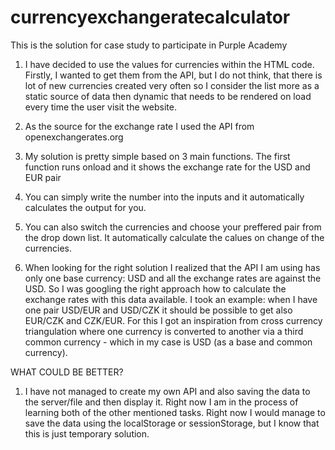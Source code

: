 # currencyexchangeratecalculator
 This is the solution for case study to participate in Purple Academy

1) I have decided to use the values for currencies within the HTML code. Firstly, I wanted to get them from the API, but I do not think, that there is lot of new currencies created very often so I consider the list more as a static source of data then dynamic that needs to be rendered on load every time the user visit the website.

2) As the source for the exchange rate I used the API from openexchangerates.org

3) My solution is pretty simple based on 3 main functions. The first function runs onload and it shows the exchange rate for the USD and EUR pair

4) You can simply write the number into the inputs and it automatically calculates the output for you.

5) You can also switch the currencies and choose your preffered pair from the drop down list. It automatically calculate the calues on change of the currencies.

6) When looking for the right solution I realized that the API I am using has only one base currency: USD and all the exchange rates are against the USD. So I was googling the right approach how to calculate the exchange rates with this data available. I took an example: when I have one pair USD/EUR and USD/CZK it should be possible to get also EUR/CZK and CZK/EUR. For this I got an inspiration from cross currency triangulation where one currency is converted to another via a third common currency - which in my case is USD (as a base and common currency).


WHAT COULD BE BETTER?
1) I have not managed to create my own API and also saving the data to the server/file and then display it. Right now I am in the process of learning both of the other mentioned tasks. Right now I would manage to save the data using the localStorage or sessionStorage, but I know that this is just temporary solution.

